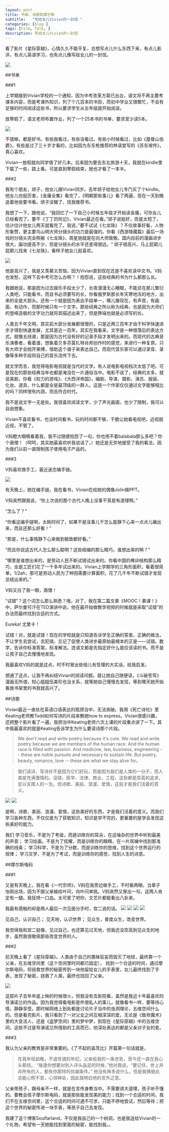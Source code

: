 ```yaml
---
layout: post
title: 书单、诗歌和摩尔斯
subtitle:   "写给女儿Vivian的一封信 "
categories: [blog ]
tags: [Film, Talk, ]
description: 写给女儿Vivian的一封信
---
```




看了影片《星际穿越》，心情久久不能平复，总想写点儿什么东西下来，有点儿影评，有点儿英语学习，也有点儿像写给女儿的一封信。

![](https://mmbiz.qlogo.cn/mmbiz/nUgDHickWWK4gXhzCkgkGU8qu2IIicYD7NHjXBbLgTOaVdHbtJCW4hmo5MCKvn1tic5rUn5D4YyVSxX0A7ACicEWHQ/0)

##书单

###1

上学期接到Vivian学校的一个通知，因为中考改革方案已出台，语文将不再主要考课本内容，而是考课外知识，列了个几百本的书目，而初中学业又很繁忙，不会有足够的时间阅读这些书，所以要求学生从五年级就开始阅读。

放寒假了，语文老师布置作业，列了一个25本书的书单，要求至少读5本。

![](https://mmbiz.qlogo.cn/mmbiz/nUgDHickWWK4gXhzCkgkGU8qu2IIicYD7NzP610KejQibqbDjibHBkEPQqibibMYibkAXiaClQ3JQbJWiaWuiboicADgz81Zw/0)


不错嘛，都是好书。有些我看过，有些没看过。有些小时候看过，比如《基督山伯爵》。有些是过了三十岁才看的，比如因为东东枪推荐的林语堂写的《苏东坡传》，真心喜欢。

Vivian一放假就向同学借了好几本。后来因为要去东北旅游十天，我就在kindle里下载了一些，路上看。可是直到寒假结束，她也才看了一本半。

###2

我有个朋友，顽子，他女儿跟Vivian同岁。去年顽子给他女儿专门买了个kindle。他女儿也挺厉害，《金庸全集》看完了，《明朝那些事儿》看了两遍，现在一天到晚追着他爸要书看。顽子没辙了，找我推荐书。

我想了一下，跟他说，“我回忆了一下自己小时候五年级才开始读金庸，可你女儿已经看完了。要不《丁丁历险记》，Vivian最近在看。”顽子说挺好，但是太短了，估计估计他女儿两天就看完了。我说，”要不试试《七龙珠》？不仅故事好看，人物形象赞，更主要鸟山明大师分镜头的功力是最强的。你看《西游降魔篇》最后一场戏的分镜头完全照搬《七龙珠》，周星驰就是在向大师致敬。国内目前的漫画进步很大，画功提高不少，但是分镜头的水平还差得很远。“ 顽子很高兴，马上屁颠儿屁颠儿找来《七龙珠》，看样子她女儿挺喜欢。

![](https://mmbiz.qlogo.cn/mmbiz/nUgDHickWWK4gXhzCkgkGU8qu2IIicYD7NwoqTDJKVmFw23YCKMrnzCcxD8YyiayBuyVUiaXoY5Px19cibSib1zWPYgg/0)

他是高兴了，我是又羡慕又苦恼，因为Vivian直到现在还是不喜欢读中文书。V妈也发愁，这样下去中考可怎么办啊？！抱怨说，这些经典的书为什么都那么长。

我跟她说，那是因为过去娱乐手段太少了，长夜漫漫无心睡眠，不能总在那儿繁衍人类吧，只能看书，而且书必须要写的长，你看俄罗斯那长年天寒地冻的地方，出来的全是大部头。还有一个就是因为表达手段单一，哪儿像现在，有声音，有画面，有动作，而那时候只有一个文字。那些经典之所以称为经典，也是因为大师们的登峰造极的文字功力就将其描述出来了，但是弊端也就是必须写的长。

人类五千年文明，其实前大部分发展都很慢的，只是近两三百年才由于科学快速进步才得到快速发展，尤其是近一百年。其实在我看来，文字是一种很落后的表达方式。就像五线谱，那是因为古代没有好的记录手段才发明出来的。而现代的古典音乐演奏者，看着谱，想象着贝多芬莫扎特肖邦创作时的感觉，来进行一种复原。只有大师才会抛开束缚，借助这个谱子来表达自己。而现代音乐家可以通过录音、录像等多种手段将自己的音乐流传下去。

就文学而言，我觉得电影电视就是当代的文学。有人说电影电视档次太低了吧。可是现在的那些经典当年也都是淹没在一片通俗当中。电影不说了，经典的太多。就说美剧，你看《权力的游戏》、《大西洋帝国》，编剧、导演、摄影、演员、服装、化妆、道具，什么都是全是最顶级的一群人。这是一个作家仅仅通过文字能够相比的吗？同样很有内涵，而且符合时代。

我不是说文字一无是处。我很喜欢阅读文字，少了声光画面，也少了限制，我可以自由想象。

Vivian不喜欢看书，也没时间看书，玩的时间都不够，干脆让她看电视吧，近视就近视，不管了。

V妈瞪大眼睛看着我，我不过随便抱怨了一句，你也用不着balabala那么多吧？你个唐僧！（呵呵，其实她最喜欢听我说话了。）她还是无奈地接受了我的看法，因为我们以前一直限制孩子使用电子产品的。

###3

V妈喜欢做手工，最近迷恋编手链。

![](https://mmbiz.qlogo.cn/mmbiz/nUgDHickWWK4gXhzCkgkGU8qu2IIicYD7NXzQkoq9qh37qk2OibPddydXfaZIVDHr1QQrnsyrclmcYBj1Czicop5AA/0)

有天晚上，她在编手链，我在看书，Vivian在给她的偶像Jolin做PPT。

V妈突然跟我说，“你上次说的那个古代人晚上没事干真是有道理啊。”

“怎么了？”

“你看这编手链啊，太耗时间了，如果不是没事儿干怎么能静下心来一点点儿编出来，而且还那么好看！”

“那是，什么事情静下心来做到极致都好看。”

“而且你说这古代人怎么那么聪明？这些结编的那么精巧，谁想出来的啊？”

“哪里是谁想出来的，是劳动人民不断试错试出来的。你看中国的榫卯结构那么精巧，全是工匠们花了一千多年试出来的。Vivian上学期学的三角形面积，看着很简单，1/2ah，那可是劳动人民为了种田需要计算面积，花了几千年不断试错才发现总结出来的。”

V妈又白了我一眼，唐僧！

“试错”？这个词怎么那么熟悉？哦，对了，我在第二篇文章《MOOC！慕课！》中，萨尔曼可汗在TED演讲中说，他在最开始做教学视频的时候就是采取“试错”的办法而最终找到合适的方式。

Eureka! 尤里卡！

试错！对，就是试错！现在的学校就是只知道告诉学生正确的答案，正确的做法，不让学生去尝试，去犯错。忘记了促使人类进步最原始最根本的正是——试错。数学，告诉你标准答案，标准解法。连语文都是先指定好什么是应该读的书。而不是让孩子自己去慢慢地发现。

我最喜欢V妈的就是这点，时不时冒出些倍儿有哲理的大实话，给我启发。

想通了这点，让我不再纠结Vivian的阅读问题。就让她自己随便读，《斗破苍穹》漫画无所谓，知心姐姐伍美珍也没关系，就等她自己慢慢去发现，等到哪天她开始看我书架里的书我就高兴了。

##诗歌

Vivian最近一直处在英语口语表达的瓶颈当中，无法突破。我用《死亡诗社》里Keating老师教Todd如何写诗的片段来教她how to express。Vivian很感兴趣，还把整个影片看了一遍，我把当中Keating老师六次上课的片段重点讲了一下。其中我最喜欢的就是Keating告诉学生为什么要读诗那个片段。

>We don't read and write poetry because it's cute. We read and write poetry because we are members of the human race. And the human race is filled with passion. And medicine, law, business, engineering -- these are noble pursuits and necessary to sustain life. But poetry, beauty, romance, love -- these are what we stay alive for。

>我们读诗、写诗并不是因为它们好玩，而是因为我们是人类的一分子，而人类是充满激情的。没错，医学、法律、商业、工程，这些都是崇高的追求，足以支撑人的一生。但诗歌、美丽、浪漫、爱情，这些才是我们活着的意义。

![](https://mmbiz.qlogo.cn/mmbiz/nUgDHickWWK4gXhzCkgkGU8qu2IIicYD7NGXs5ib0oowic6ob48YsqiciaOibLV47TfiaB0z1N4bsiahcgBZffq6uhvkygw/0)
![](https://mmbiz.qlogo.cn/mmbiz/nUgDHickWWK4gXhzCkgkGU8qu2IIicYD7N49qppwthllq6AggpHrBJ3KlZvkicn9dwmANuibXe3Ss6bQNY20jHapVQ/0)

是啊，诗歌、美丽、浪漫、爱情，这些美好的东西，才是我们活着的意义。而我们学习各种东西，不仅仅是为了获取知识，知识是学不完的，更重要的是学会发现这些美好的能力。

我们
学习音乐，不是为了考级，而是训练你的耳朵，在这噪杂的世界中听到最美的声音；
学习绘画，不是为了炫耀，而是训练你的眼睛，在一片斑斓中找到那准确的线条；
学习科学，不是为了分数，而是训练你的思维，找到这个世界运行的规律；
学习文学，不是为了考试，而是训练你的感觉，找到人生的诗意。

##摩尔斯电码

###1

又是有天晚上，我在看《一代宗师》，V妈在我旁边做手工，不时看两眼。当章子怡刚出场，因为不服父亲输给叶问，向叶问单挑。V妈突然又冒出一句，这两人肯定有一腿。我狂喷一口血。太可爱了吧你，文艺片都能看出八卦来。

我最有感触的却是两人最后一次见面分手时，宫二说的话。
![](https://mmbiz.qlogo.cn/mmbiz/nUgDHickWWK4gXhzCkgkGU8qu2IIicYD7NT43ATu6MBVAV6ImAQckA4UVGM63GKM7TiamfSdYia7AuxFTxvptTo5hQ/0)
![](https://mmbiz.qlogo.cn/mmbiz/nUgDHickWWK4gXhzCkgkGU8qu2IIicYD7NY9ZsXk6VesnNZbjpDCs7T2DNvssj5tKQDwHdWAxEFwwia0050awuHkQ/0)
![](https://mmbiz.qlogo.cn/mmbiz/nUgDHickWWK4gXhzCkgkGU8qu2IIicYD7NdHu81jJwBq2zrLEvwQ6tZ2StoM8J8dYsG1vdyylSb10K0KSJ9sn3Nw/0)
![](https://mmbiz.qlogo.cn/mmbiz/nUgDHickWWK4gXhzCkgkGU8qu2IIicYD7NIeDDFnDsUuGQbQmAPx760uJ3YlpOy3uqb11FlibujSYzcJnz2YrQQZQ/0)




见自己，认识自己；
见天地，认识世界；
见众生，普度众生，改变世界。

我觉得我和宫二挺像，见过自己，也还算见过天地，但我还没崇高到见众生的地步，虽然我很敬佩那些改变世界的人。

###2

前天晚上看了《星际穿越》。人类由于自己的愚昧狂妄而毁灭了地球，最终靠一个父亲，在五维空间里（这个空间里时间都已固定）， 找到一个合适的时间，通过摩尔斯电码，将拯救世界的秘密传到一块他留给女儿的手表里，女儿最终找到了手表，发现了秘密，拯救了人类，最终也找回了父亲。

![](https://mmbiz.qlogo.cn/mmbiz/nUgDHickWWK4gXhzCkgkGU8qu2IIicYD7N74ibu0UKZwgUfyT5uSjIxs4HJm58FLFYFVnmx76P8GzOcTof7jibyAWg/0)

这部片子去年年底上映的时候很火，但我没有去影院看，虽然是我近十年最喜欢的导演诺兰的作品。因为我觉得看电影是件很私人的事儿，就像看书一样，要等待心情，静静享受。那时候网络上到处都是讨论片子当中的虫洞理论，五维空间什么的。但是看完影片，我只看到了一对父女之间互相深深的爱。无论是《致命魔术》里的大变活人，还是《盗梦空间》里的梦中梦，到现在《星际穿越》中的五维空间，这些不过是导演诺兰所借助的工具而已，他深处表达的都是父亲对子女的爱。

###3


我认为父亲的教育是非常重要的。《了不起的盖茨比》开篇第一句话就是，

>在我年轻幼稚，不谙世道的年纪，父亲给我的一条忠告，至今还一直在我心头萦绕。
“每逢你想要对别人评头品足的时候，”他对我说，“要记住，世上并非所有的人，都有你那样的优越条件。”
他没有再多说什么，但是我俩彼此总能心照不宣，心领神会，因此我明白他的言外之意。

父亲带孩子，跟母亲不一样，就是在言传身教当中。不需要讲大道理，孩子听不懂的。要教会孩子摩尔斯电码，就是那些能发现美的能力；找到一个合适的时间，我们不在五维空间里，这个合适的时间可遇不可求，只能不停地尝试，然后等待；把这个世界的秘密传进一块手表，等孩子自己去发现。


我建了这个博客Soulfarland，不仅是我自己的一个树洞，也是我送给Vivian的一个礼物，希望有一天她能找到里面的秘密，能找到我。。



